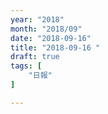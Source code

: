 ```yaml
---
year: "2018"
month: "2018/09"
date: "2018-09-16"
title: "2018-09-16 "
draft: true
tags: [
    "日報"
]

---
```



